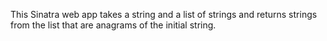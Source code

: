 This Sinatra web app takes a string and a list of strings and returns
strings from the list that are anagrams of the initial string.
